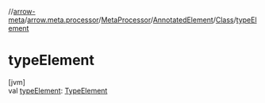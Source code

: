 //[arrow-meta](../../../../../index.md)/[arrow.meta.processor](../../../index.md)/[MetaProcessor](../../index.md)/[AnnotatedElement](../index.md)/[Class](index.md)/[typeElement](type-element.md)

# typeElement

[jvm]\
val [typeElement](type-element.md): [TypeElement](https://docs.oracle.com/javase/8/docs/api/javax/lang/model/element/TypeElement.html)
